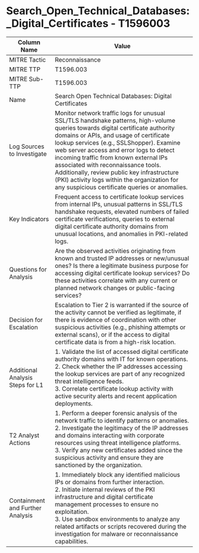 # Search_Open_Technical_Databases:_Digital_Certificates - T1596003

| Column Name | Value |
|-------------|-------|
| MITRE Tactic | Reconnaissance |
| MITRE TTP | T1596.003 |
| MITRE Sub-TTP | T1596.003 |
| Name | Search Open Technical Databases: Digital Certificates |
| Log Sources to Investigate | Monitor network traffic logs for unusual SSL/TLS handshake patterns, high-volume queries towards digital certificate authority domains or APIs, and usage of certificate lookup services (e.g., SSLShopper). Examine web server access and error logs to detect incoming traffic from known external IPs associated with reconnaissance tools. Additionally, review public key infrastructure (PKI) activity logs within the organization for any suspicious certificate queries or anomalies. |
| Key Indicators | Frequent access to certificate lookup services from internal IPs, unusual patterns in SSL/TLS handshake requests, elevated numbers of failed certificate verifications, queries to external digital certificate authority domains from unusual locations, and anomalies in PKI-related logs. |
| Questions for Analysis | Are the observed activities originating from known and trusted IP addresses or new/unusual ones? Is there a legitimate business purpose for accessing digital certificate lookup services? Do these activities correlate with any current or planned network changes or public-facing services? |
| Decision for Escalation | Escalation to Tier 2 is warranted if the source of the activity cannot be verified as legitimate, if there is evidence of coordination with other suspicious activities (e.g., phishing attempts or external scans), or if the access to digital certificate data is from a high-risk location. |
| Additional Analysis Steps for L1 | 1. Validate the list of accessed digital certificate authority domains with IT for known operations.<br>2. Check whether the IP addresses accessing the lookup services are part of any recognized threat intelligence feeds.<br>3. Correlate certificate lookup activity with active security alerts and recent application deployments. |
| T2 Analyst Actions | 1. Perform a deeper forensic analysis of the network traffic to identify patterns or anomalies.<br>2. Investigate the legitimacy of the IP addresses and domains interacting with corporate resources using threat intelligence platforms.<br>3. Verify any new certificates added since the suspicious activity and ensure they are sanctioned by the organization. |
| Containment and Further Analysis | 1. Immediately block any identified malicious IPs or domains from further interaction.<br>2. Initiate internal reviews of the PKI infrastructure and digital certificate management processes to ensure no exploitation.<br>3. Use sandbox environments to analyze any related artifacts or scripts recovered during the investigation for malware or reconnaissance capabilities. |
